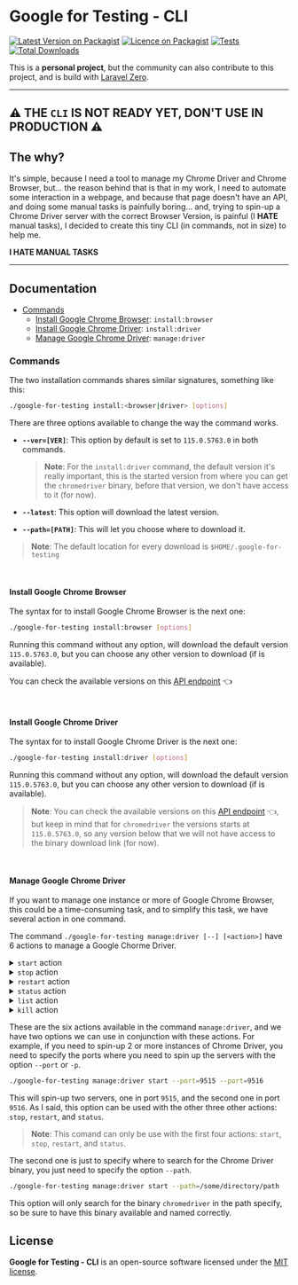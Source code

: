 # Google for Testing - CLI

[![Latest Version on Packagist](https://img.shields.io/packagist/v/asciito/google-for-testing.svg?label=Packagist&style=flat-square)](https://packagist.org/packages/asciito/google-for-testing)
[![Licence on Packagist](https://img.shields.io/packagist/l/asciito/google-for-testing.svg?label=Packagist%20License&style=flat-square)](https://packagist.org/packages/asciito/google-for-testing)
[![Tests](https://img.shields.io/github/actions/workflow/status/asciito/google-for-testing/test.yml?label=Tests&style=flat-square)](https://github.com/asciito/google-for-testing/actions/workflows/test.yml)
[![Total Downloads](https://img.shields.io/packagist/dt/asciito/google-for-testing.svg?label=Downloads&style=flat-square)](https://packagist.org/packages/asciito/google-for-testing)

This is a **personal project**, but the community can also contribute to this project, and is build with [Laravel Zero](https://github.com/laravel-zero/laravel-zero).

---

## ⚠️ THE `CLI` IS NOT READY YET, DON'T USE IN PRODUCTION ⚠️

## The why?

It's simple, because I need a tool to manage my Chrome Driver and Chrome Browser, but... the reason behind that
is that in my work, I need to automate some interaction in a webpage, and because that page doesn't have an API, and doing some manual tasks
is painfully boring... and, trying to spin-up a Chrome Driver server
with the correct Browser Version, is painful (I **HATE** manual tasks), I decided to create this tiny CLI (in commands, not in size) to help me.

**I HATE MANUAL TASKS**

---

## Documentation

* [Commands](#commands)
  * [Install Google Chrome Browser](#install-google-chrome-browser): `install:browser`
  * [Install Google Chrome Driver](#install-google-chrome-driver): `install:driver`
  * [Manage Google Chrome Driver](#manage-google-chrome-driver): `manage:driver`

### Commands

The two installation commands shares similar signatures, something like this:

```bash
./google-for-testing install:<browser|driver> [options]
```

There are three options available to change the way the command works.

- **`--ver=[VER]`**:
This option by default is set to `115.0.5763.0` in both commands.
    > **Note**:
    For the `install:driver` command, the default version it's really important, this is the started version from where you can get
    the `chromedriver` binary, before that version, we don't have access to it (for now).

- **`--latest`**:
This option will download the latest version.

- **`--path=[PATH]`**:
This will let you choose where to download it.

> **Note**:
> The default location for every download is `$HOME/.google-for-testing`

<br>

#### Install Google Chrome Browser

The syntax for to install Google Chrome Browser is the next one:

```bash
./google-for-testing install:browser [options]
```

Running this command without any option, will download the default version `115.0.5763.0`, but you can choose
any other version to download (if is available).

You can check the available versions on this [API endpoint](https://googlechromelabs.github.io/chrome-for-testing/known-good-versions.json) 👈

<br>

#### Install Google Chrome Driver

The syntax for to install Google Chrome Driver is the next one:

```bash
./google-for-testing install:driver [options]
```

Running this command without any option, will download the default version `115.0.5763.0`, but you can choose
any other version to download (if is available).

> **Note**: You can check the available versions on this [API endpoint](https://googlechromelabs.github.io/chrome-for-testing/known-good-versions.json) 👈, but keep in mind
> that for `chromedriver` the versions starts at `115.0.5763.0`, so any version below that we will not have access to the binary download link (for now).

<br>

#### Manage Google Chrome Driver

If you want to manage one instance or more of Google Chrome Browser, this could be a time-consuming task, and to simplify
this task, we have several action in one command.


The command `./google-for-testing manage:driver [--] [<action>]` have 6 actions to manage a Google Chorme Driver.

<details>
<summary><code>start</code> action</summary>

The first action is `start`, and this is as simple as running the next command:

```bash
./google-for-testing manage:driver start
```

This will start a new instance of Chrome Driver in port `9515` (by default).
</details>

<details>
<summary><code>stop</code> action</summary>

The second action is `stop`, and this is as simple as running the next command:

```bash
./google-for-testing manage:driver stop
```

This will stop the instance of Chrome Driver in port `9515` (by default).
</details>


<details>
<summary><code>restart</code> action</summary>

The third action is `restart`, and this is as simple as running the next command:

```bash
./google-for-testing manage:driver restart
```

This will restart the instance of Chrome Driver in port `9515` (by default).
</details>

<details>
<summary><code>status</code> action</summary>

The fourth action is `status`, and this is as simple as running the next command:

```bash
./google-for-testing manage:driver status
```

This will check the health of the Chrome Driver instance in port `9515` (by default).
</details>


<details>
<summary><code>list</code> action</summary>

The fifth action is `list`, and this is as simple as running the next command:

```bash
./google-for-testing manage:driver list
```

This will list all the Chrome Driver instances in a table. This table will have the
`PID` and `PORT`.

> **Note**:
> This command will list only the instances spin-up by this CLI.
</details>

<details>
<summary><code>kill</code> action</summary>

The sixth action is `kill`, and this is as simple as running the next command:

```bash
./google-for-testing manage:driver kill
```

This will search for all the instances of Chrome Driver in different ports, and then kill all the process.

> **Note**:
> This action will ask you for your permission to do it.
</details>

These are the six actions available in the command `manage:driver`, and we have two options we can use in conjunction
with these actions. For example, if you need to spin-up 2 or more instances of Chrome Driver, you
need to specify the ports where you need to spin up the servers with the option `--port` or `-p`.

```bash
./google-for-testing manage:driver start --port=9515 --port=9516
```

This will spin-up two servers, one in port `9515`, and the second one in port `9516`. As I said, this option can
be used with the other three other actions: `stop`, `restart`, and `status`.

> **Note**:
> This comand can only be use with the first four actions: `start`, `stop`, `restart`, and `status`.

The second one is just to specify where to search for the Chrome Driver binary, you just need to specify the option
`--path`.

```bash
./google-for-testing manage:driver start --path=/some/directory/path
```

This option will only search for the binary `chromedriver` in the path specify, so be sure to have this binary available
and named correctly.


## License

**Google for Testing - CLI** is an open-source software licensed under the [MIT license](./LICENSE.md).
